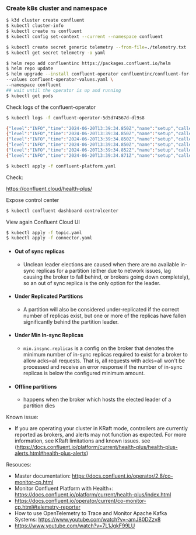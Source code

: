 ### Create k8s cluster and namespace

```bash
$ k3d cluster create confluent
$ kubectl cluster-info
$ kubectl create ns confluent
$ kubectl config set-context --current --namespace confluent
```

```bash
$ kubectl create secret generic telemetry --from-file=./telemetry.txt
$ kubectl get secret telemetry -o yaml
```

```bash
$ helm repo add confluentinc https://packages.confluent.io/helm
$ helm repo update
$ helm upgrade --install confluent-operator confluentinc/confluent-for-kubernetes \
--values confluent-operator-values.yaml \
--namespace confluent
## wait until the operator is up and running
$ kubectl get pods
```

Check logs of the confluent-operator
```bash
$ kubectl logs -f confluent-operator-5d5d74567d-dl9s8

{"level":"INFO","time":"2024-06-20T13:39:34.850Z","name":"setup","caller":"log/log.go:31","msg":"Fips mode is set to : ","FIPS mode":false}
{"level":"INFO","time":"2024-06-20T13:39:34.850Z","name":"setup","caller":"log/log.go:31","msg":"KRaftClusterIdRecovery is set to : ","KRaftClusterIdRecovery":true}
{"level":"INFO","time":"2024-06-20T13:39:34.850Z","name":"setup","caller":"log/log.go:31","msg":"confluent telemetry reporter is enabled for CP"}
{"level":"INFO","time":"2024-06-20T13:39:34.850Z","name":"setup","caller":"log/log.go:31","msg":"confluent telemetry reporter is enabled for Operator"}
{"level":"INFO","time":"2024-06-20T13:39:34.852Z","name":"setup","caller":"log/log.go:31","msg":"confluent telemetry reporter is using secret","secretRef":"telemetry"}
{"level":"INFO","time":"2024-06-20T13:39:34.871Z","name":"setup","caller":"log/log.go:31","msg":"Starting Confluent Operator","version":"v0.921.20","build_time":"2024-04-12T14:53:00Z","kubernetes_version":"v1.28.8+k3s1"}
```

```bash
$ kubectl apply -f confluent-platform.yaml
```

Check:

https://confluent.cloud/health-plus/

Expose control center

```bash
$ kubectl confluent dashboard controlcenter
```

View again Confluent Cloud UI

```bash
$ kubectl apply -f topic.yaml
$ kubectl apply -f connector.yaml
```

- #### Out of sync replicas
  - Unclean leader elections are caused when there are no available in-sync replicas for a partition 
  (either due to network issues, lag causing the broker to fall behind, or brokers going down completely), 
  so an out of sync replica is the only option for the leader.

- #### Under Replicated Partitions
  - A partition will also be considered under-replicated if the correct number of replicas exist, but one or more of 
  the replicas have fallen significantly behind the partition leader.

- #### Under Min In-sync Replicas
  - `min.insync.replicas` is a config on the broker that denotes the minimum number of in-sync replicas required to 
  exist for a broker to allow acks=all requests. That is, all requests with acks=all won't be processed and receive 
  an error response if the number of in-sync replicas is below the configured minimum amount.
  
- #### Offline partitions
  - happens when the broker which hosts the elected leader of a partition dies
    
Known issue: 
- If you are operating your cluster in KRaft mode, controllers are currently reported as brokers, and alerts may not function as expected. For more information, see KRaft limitations and known issues. see (https://docs.confluent.io/platform/current/health-plus/health-plus-alerts.html#health-plus-alerts)

Resouces: 
- Master documentation: https://docs.confluent.io/operator/2.8/co-monitor-cp.html
- Monitor Confluent Platform with Health+: https://docs.confluent.io/platform/current/health-plus/index.html
- https://docs.confluent.io/operator/current/co-monitor-cp.html#telemetry-reporter
- How to use OpenTelemetry to Trace and Monitor Apache Kafka Systems: https://www.youtube.com/watch?v=-amJ80DZzv8
- https://www.youtube.com/watch?v=7L1JgkF99LU